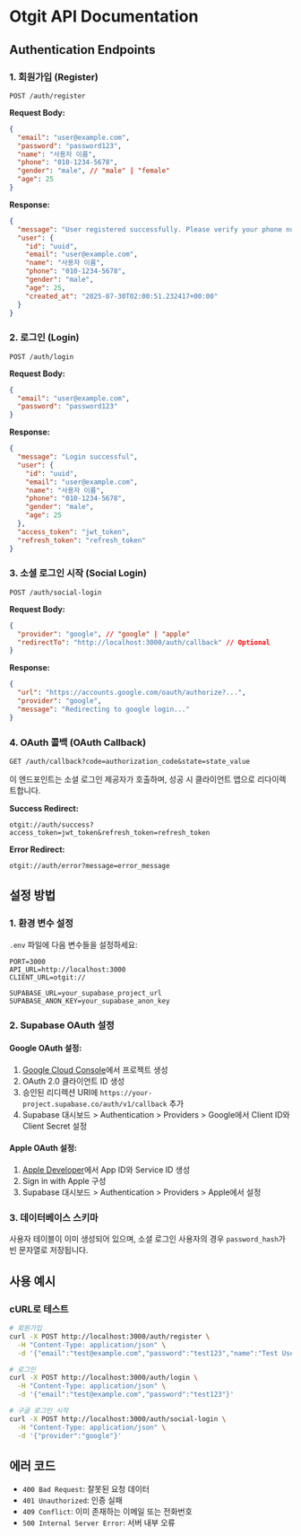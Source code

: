 # Otgit API Documentation

## Authentication Endpoints

### 1. 회원가입 (Register)
```
POST /auth/register
```

**Request Body:**
```json
{
  "email": "user@example.com",
  "password": "password123",
  "name": "사용자 이름",
  "phone": "010-1234-5678", 
  "gender": "male", // "male" | "female"
  "age": 25
}
```

**Response:**
```json
{
  "message": "User registered successfully. Please verify your phone number.",
  "user": {
    "id": "uuid",
    "email": "user@example.com",
    "name": "사용자 이름",
    "phone": "010-1234-5678",
    "gender": "male",
    "age": 25,
    "created_at": "2025-07-30T02:00:51.232417+00:00"
  }
}
```

### 2. 로그인 (Login)
```
POST /auth/login
```

**Request Body:**
```json
{
  "email": "user@example.com",
  "password": "password123"
}
```

**Response:**
```json
{
  "message": "Login successful",
  "user": {
    "id": "uuid",
    "email": "user@example.com",
    "name": "사용자 이름",
    "phone": "010-1234-5678",
    "gender": "male",
    "age": 25
  },
  "access_token": "jwt_token",
  "refresh_token": "refresh_token"
}
```

### 3. 소셜 로그인 시작 (Social Login)
```
POST /auth/social-login
```

**Request Body:**
```json
{
  "provider": "google", // "google" | "apple"
  "redirectTo": "http://localhost:3000/auth/callback" // Optional
}
```

**Response:**
```json
{
  "url": "https://accounts.google.com/oauth/authorize?...",
  "provider": "google",
  "message": "Redirecting to google login..."
}
```

### 4. OAuth 콜백 (OAuth Callback)
```
GET /auth/callback?code=authorization_code&state=state_value
```

이 엔드포인트는 소셜 로그인 제공자가 호출하며, 성공 시 클라이언트 앱으로 리다이렉트합니다.

**Success Redirect:**
```
otgit://auth/success?access_token=jwt_token&refresh_token=refresh_token
```

**Error Redirect:**
```
otgit://auth/error?message=error_message
```

## 설정 방법

### 1. 환경 변수 설정
`.env` 파일에 다음 변수들을 설정하세요:

```env
PORT=3000
API_URL=http://localhost:3000
CLIENT_URL=otgit://

SUPABASE_URL=your_supabase_project_url
SUPABASE_ANON_KEY=your_supabase_anon_key
```

### 2. Supabase OAuth 설정

#### Google OAuth 설정:
1. [Google Cloud Console](https://console.cloud.google.com/)에서 프로젝트 생성
2. OAuth 2.0 클라이언트 ID 생성
3. 승인된 리디렉션 URI에 `https://your-project.supabase.co/auth/v1/callback` 추가
4. Supabase 대시보드 > Authentication > Providers > Google에서 Client ID와 Client Secret 설정

#### Apple OAuth 설정:
1. [Apple Developer](https://developer.apple.com/)에서 App ID와 Service ID 생성
2. Sign in with Apple 구성
3. Supabase 대시보드 > Authentication > Providers > Apple에서 설정

### 3. 데이터베이스 스키마
사용자 테이블이 이미 생성되어 있으며, 소셜 로그인 사용자의 경우 `password_hash`가 빈 문자열로 저장됩니다.

## 사용 예시

### cURL로 테스트
```bash
# 회원가입
curl -X POST http://localhost:3000/auth/register \
  -H "Content-Type: application/json" \
  -d '{"email":"test@example.com","password":"test123","name":"Test User","phone":"010-1234-5678","gender":"male","age":25}'

# 로그인  
curl -X POST http://localhost:3000/auth/login \
  -H "Content-Type: application/json" \
  -d '{"email":"test@example.com","password":"test123"}'

# 구글 로그인 시작
curl -X POST http://localhost:3000/auth/social-login \
  -H "Content-Type: application/json" \
  -d '{"provider":"google"}'
```

## 에러 코드
- `400 Bad Request`: 잘못된 요청 데이터
- `401 Unauthorized`: 인증 실패
- `409 Conflict`: 이미 존재하는 이메일 또는 전화번호
- `500 Internal Server Error`: 서버 내부 오류